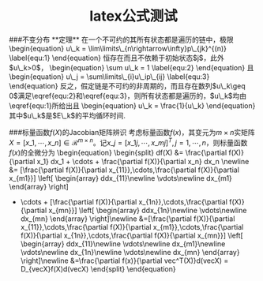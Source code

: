 <h1 align="center">latex公式测试</h1>
###不变分布
**定理** 在一个不可约的其所有状态都是遍历的链中，极限
\begin{equation}
u\_k = \lim\limits\_{n\rightarrow\infty}p\_{jk}^{(n)}
\label{equ:1}
\end{equation}
恒存在而且不依赖于初始状态$j$，此外$u\_k>0$，
\begin{equation}
\sum u\_k = 1
\label{equ:2}
\end{equation}
且
\begin{equation}
u\_j = \sum\limits\_{i}u\_ip\_{ij}
\label{equ:3}
\end{equation}
反之，假定链是不可约的非周期的，而且存在数列$u\_k\geq 0$满足\eqref{equ:2}和\eqref{equ:3}，则所有状态都是遍历的，$u\_k$均由\eqref{equ:1}所给出且
\begin{equation}
u\_k = \frac{1}{u\_k}
\end{equation}
其中$u\_k$是$E\_k$的平均循环时间.

###标量函数$f(X)$的Jacobian矩阵辨识
考虑标量函数$f(x)$，其变元为$m\times n$实矩阵$X = [x\_1, \cdots , x\_n] \in \mathcal{R}^{m\times n}$。记$x\_j = [x\_{1j}, \cdots , x\_{mj}]^T, j=1, \cdots, n$，则标量函数$f(x)$的全微分为
\begin{equation}
\begin{split}
df(X) &= \frac{\partial f(X)}{\partial x\_1} dx\_1 + \cdots + \frac{\partial f(X)}{\partial x\_n} dx\_n \newline
&= [\frac{\partial f(X)}{\partial x\_{11}},\cdots,\frac{\partial f(X)}{\partial x\_{m1}}]
\left[
\begin{array}
ddx\_{11}\newline
\vdots\newline
dx\_{m1}
\end{array}
\right]
+ \cdots + [\frac{\partial f(X)}{\partial x\_{1n}},\cdots,\frac{\partial f(X)}{\partial x\_{mn}}]
\left[
\begin{array}
ddx\_{1n}\newline
\vdots\newline
dx\_{mn}
\end{array}
\right]\newline
&=[\frac{\partial f(X)}{\partial x\_{11}},\cdots,\frac{\partial f(X)}{\partial x\_{m1}},\cdots,\frac{\partial f(X)}{\partial x\_{1n}},\cdots,\frac{\partial f(X)}{\partial x\_{mn}}]
\left[
\begin{array}
ddx\_{11}\newline
\vdots\newline
dx\_{m1}\newline
\vdots\newline
dx\_{1n}\newline
\vdots\newline
dx\_{mn}
\end{array}
\right]\newline
&=\frac{\partial f(x)}{\partial vec^T(X)}d(vecX) = D\_{vecX}f(X)d(vecX)
\end{split}
\end{equation}
